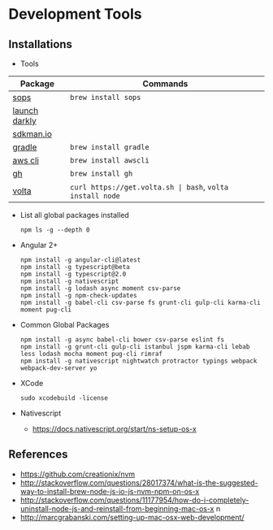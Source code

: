 
# Development Tools



## Installations

* Tools

 | Package | Commands | 
 | - | - |
 | [sops](https://github.com/mozilla/sops) | `brew install sops` |
 | [launch darkly](https://launchdarkly.com) |  |
 | [sdkman.io](https://sdkman.io) |  |
 | [gradle](https://gradle.org)  |  `brew install gradle` |
 | [aws cli](https://aws.amazon.com/cli)  |  `brew install awscli` |
 | [gh](https://github.com)  |  `brew install gh` |
 | [volta](https://volta.sh)  |  `curl https://get.volta.sh \| bash`, `volta install node` |
 
 
* List all global packages installed
  ```
  npm ls -g --depth 0
  ```

* Angular 2+
  ```
  npm install -g angular-cli@latest
  npm install -g typescript@beta
  npm install -g typescript@2.0
  npm install -g nativescript
  npm install -g lodash async moment csv-parse
  npm install -g npm-check-updates
  npm install -g babel-cli csv-parse fs grunt-cli gulp-cli karma-cli moment pug-cli
  
  ```




* Common Global Packages
  ```
  npm install -g async babel-cli bower csv-parse eslint fs
  npm install -g grunt-cli gulp-cli istanbul jspm karma-cli lebab less lodash mocha moment pug-cli rimraf
  npm install -g nativescript nightwatch protractor typings webpack webpack-dev-server yo
  ```


* XCode
  ```
  sudo xcodebuild -license
  ```

* Nativescript
  * https://docs.nativescript.org/start/ns-setup-os-x


## References

* https://github.com/creationix/nvm
* http://stackoverflow.com/questions/28017374/what-is-the-suggested-way-to-install-brew-node-js-io-js-nvm-npm-on-os-x
* http://stackoverflow.com/questions/11177954/how-do-i-completely-uninstall-node-js-and-reinstall-from-beginning-mac-os-x
n
* http://marcgrabanski.com/setting-up-mac-osx-web-development/
